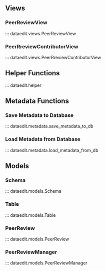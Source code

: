 ## Views

### PeerReviewView
::: dataedit.views.PeerReviewView  

### PeerRreviewContributorView
::: dataedit.views.PeerRreviewContributorView  

## Helper Functions
::: dataedit.helper  

## Metadata Functions

### Save Metadata to Database
::: dataedit.metadata.save_metadata_to_db  

### Load Metadata from Database
::: dataedit.metadata.load_metadata_from_db  

## Models

### Schema
::: dataedit.models.Schema  

### Table
::: dataedit.models.Table  

### PeerReview
::: dataedit.models.PeerReview  

### PeerReviewManager
::: dataedit.models.PeerReviewManager  
